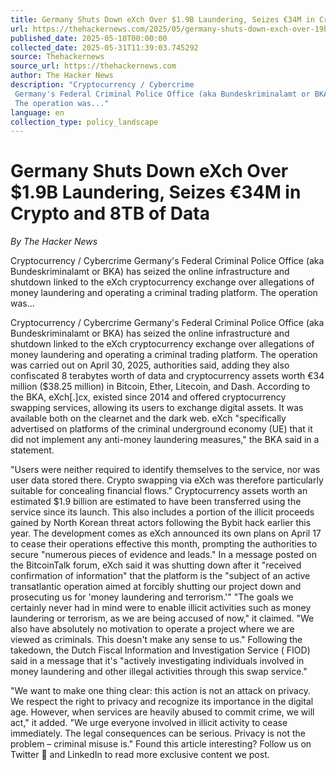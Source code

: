 ```yaml
---
title: Germany Shuts Down eXch Over $1.9B Laundering, Seizes €34M in Crypto and 8TB of Data
url: https://thehackernews.com/2025/05/germany-shuts-down-exch-over-19b.html
published_date: 2025-05-10T00:00:00
collected_date: 2025-05-31T11:39:03.745292
source: Thehackernews
source_url: https://thehackernews.com
author: The Hacker News
description: "Cryptocurrency / Cybercrime 
 Germany's Federal Criminal Police Office (aka Bundeskriminalamt or BKA) has seized the online infrastructure and shutdown linked to the eXch cryptocurrency exchange over allegations of money laundering and operating a criminal trading platform. 
 The operation was..."
language: en
collection_type: policy_landscape
---
```


# Germany Shuts Down eXch Over $1.9B Laundering, Seizes €34M in Crypto and 8TB of Data

*By The Hacker News*

Cryptocurrency / Cybercrime 
 Germany's Federal Criminal Police Office (aka Bundeskriminalamt or BKA) has seized the online infrastructure and shutdown linked to the eXch cryptocurrency exchange over allegations of money laundering and operating a criminal trading platform. 
 The operation was...

Cryptocurrency / Cybercrime 
 Germany's Federal Criminal Police Office (aka Bundeskriminalamt or BKA) has seized the online infrastructure and shutdown linked to the eXch cryptocurrency exchange over allegations of money laundering and operating a criminal trading platform. 
 The operation was carried out on April 30, 2025, authorities said, adding they also confiscated 8 terabytes worth of data and cryptocurrency assets worth €34 million ($38.25 million) in Bitcoin, Ether, Litecoin, and Dash. 
 According to the BKA, eXch[.]cx, existed since 2014 and offered cryptocurrency swapping services, allowing its users to exchange digital assets. It was available both on the clearnet and the dark web. 
 eXch "specifically advertised on platforms of the criminal underground economy (UE) that it did not implement any anti-money laundering measures," the BKA said in a statement. 
 
 "Users were neither required to identify themselves to the service, nor was user data stored there. Crypto swapping via eXch was therefore particularly suitable for concealing financial flows." 
 Cryptocurrency assets worth an estimated $1.9 billion are estimated to have been transferred using the service since its launch. This also includes a portion of the illicit proceeds gained by North Korean threat actors following the Bybit hack earlier this year. 
 The development comes as eXch announced its own plans on April 17 to cease their operations effective this month, prompting the authorities to secure "numerous pieces of evidence and leads." 
 In a message posted on the BitcoinTalk forum, eXch said it was shutting down after it "received confirmation of information" that the platform is the "subject of an active transatlantic operation aimed at forcibly shutting our project down and prosecuting us for 'money laundering and terrorism.'" 
 "The goals we certainly never had in mind were to enable illicit activities such as money laundering or terrorism, as we are being accused of now," it claimed. "We also have absolutely no motivation to operate a project where we are viewed as criminals. This doesn't make any sense to us." 
 Following the takedown, the Dutch Fiscal Information and Investigation Service ( FIOD) said in a message that it's "actively investigating individuals involved in money laundering and other illegal activities through this swap service." 
 
 "We want to make one thing clear: this action is not an attack on privacy. We respect the right to privacy and recognize its importance in the digital age. However, when services are heavily abused to commit crime, we will act," it added. 
 "We urge everyone involved in illicit activity to cease immediately. The legal consequences can be serious. Privacy is not the problem – criminal misuse is." 
 Found this article interesting? Follow us on Twitter  and LinkedIn to read more exclusive content we post.